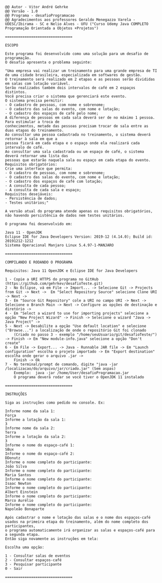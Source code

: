     
    @@ Autor - Vitor André Gehrke
    @@ Versão - 1.0
    @@ Programa - desafioProgramacao
    @@ Agradecimentos aos professores Geraldo Menegazzo Varela - UDESC/Ibirama - SC e Nelio Alves - UFU ("Curso Udemy Java COMPLETO Programação Orientada a Objetos +Projetos")

    ===============================

    ESCOPO

    Este programa foi desenvolvido como uma solução para um desafio de programação.
    O desafio apresenta o problema seguinte:

    "Uma empresa vai realizar um treinamento para uma grande empresa de TI de uma cidade brasileira, especializada em softwares de gestão. 
    O treinamento será realizado em 2 etapas e as pessoas serão divididas em salas com lotação variável. 
    Serão realizados também dois intervalos de café em 2 espaços distintos. 
    Você precisa criar o sistema que gerenciará este evento.
    O sistema precisa permitir:
    - O cadastro de pessoas, com nome e sobrenome;
    - O cadastro das salas do evento, com nome e lotação;
    - O cadastro dos espaços de café pelo nome;
    A diferença de pessoas em cada sala deverá ser de no máximo 1 pessoa. Para estimular a troca de
    conhecimentos, metade das pessoas precisam trocar de sala entre as duas etapas do treinamento.
    Ao consultar uma pessoa cadastrada no treinamento, o sistema deverá retornar à sala em que a
    pessoa ficará em cada etapa e o espaço onde ela realizará cada intervalo de café.
    Ao consultar uma sala cadastrada ou um espaço de café, o sistema deverá retornar uma lista das
    pessoas que estarão naquela sala ou espaço em cada etapa do evento.
    Requisitos obrigatórios:
    Crie uma interface que permita:
    - O cadastro de pessoas, com nome e sobrenome;
    - O cadastro das salas do evento, com nome e lotação; 
    - O cadastro dos espaços de café com lotação;
    - A consulta de cada pessoa;
    - A consulta de cada sala e espaço;
    Requisitos desejáveis:
    - Persistência de dados;
    - Testes unitários;"

    A versão atual do programa atende apenas os requisitos obrigatórios, não havendo persistência de dados nem testes unitários.

    O programa foi desenvolvido em: 

    Java 11 - OpenJDK
    Eclipse IDE for Java Developers Version: 2019-12 (4.14.0); Build id: 20191212-1212
    Sistema Operacional Manjaro Linux 5.4.97-1-MANJARO

    ===============================

    COMPILANDO E RODANDO O PROGRAMA

    Requisitos: Java 11 OpenJDK e Eclipse IDE for Java Developers

    1 - Copie a URI HTTPS do programa no GitHub (https://github.com/gehrkev/desafioTeste.git)
    2 - No Eclipse, vá em File -> Import... -> Selecione Git -> Projects from Git -> Next ->  Em "Select Repository Source" selecione Clone URI -> Next -> 
    3 - Em "Source Git Repository" cole a URI no campo URI -> Next -> Selecione o Branch Main -> Next -> Configure as opções de destinação e diretório -> 
    4 - Em "Select a wizard to use for importing projects" selecione a opção "New Project Wizard" -> Finish -> Selecione o wizard "Java -> Java Project" ->
    5 - Next -> Desabilite a opção "Use default location" e selecione ("Browse...") a localização de onde o repositório Git foi clonado 
        (Criado no passo 3 - exemplo "/home/seuUsuario/git/desafioTeste/") -> Finish -> Em "New module-info.java" selecione a opção "Don't create"
    6 - Em File -> Export... -> Java - Runnable JAR file -> Em "Launch configuration" escolha o projeto importado -> Em "Export destination" escolha onde gerar o arquivo .jar -> 
        Finish -> Ok
    7 - No terminal/prompt de comando, digite "java -jar /localizacao/do/arquivo/jar/criado.jar" (Sem aspas)
        Exemplo:  java -jar /home/User/desafioProgramacao.jar
        O programa deverá rodar se você tiver o OpenJDK 11 instalado
    
    ===============================

    INSTRUÇÕES

    Siga as instruções como pedido no console. Ex:

    Informe nome da sala 1: 
    Força
    Informe a lotação da sala 1: 
    3
    Informe nome da sala 2: 
    Terra
    Informe a lotação da sala 2: 
    3
    Informe o nome do espaço-café 1: 
    SBux
    Informe o nome do espaço-café 2: 
    DDonutz
    Informe o nome completo do participante: 
    João Silva
    Informe o nome completo do participante: 
    Maria Santos
    Informe o nome completo do participante: 
    Isaac Newton
    Informe o nome completo do participante: 
    Albert Einstein
    Informe o nome completo do participante: 
    Marco Aurélio
    Informe o nome completo do participante: 
    Napoleão Bonaparte

    Após cadastrar o nome e lotação das salas e o nome dos espaços-café usados na primeira etapa do treinamento, além do nome completo dos participantes, 
    o programa automaticamente irá organizar as salas e espaços-café para a segunda etapa.
    Então siga novamente as instruções em tela:
    
    Escolha uma opção:

    1 - Consultar salas de eventos
    2 - Consultar espaços-café
    3 - Pesquisar participante
    0 - Sair

    ===============================


